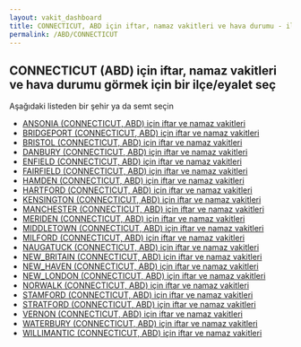 ```yaml
---
layout: vakit_dashboard
title: CONNECTICUT, ABD için iftar, namaz vakitleri ve hava durumu - ilçe/eyalet seç
permalink: /ABD/CONNECTICUT
---
```


## CONNECTICUT (ABD) için iftar, namaz vakitleri ve hava durumu  görmek için bir ilçe/eyalet seç

Aşağıdaki listeden bir şehir ya da semt seçin

* [ANSONIA (CONNECTICUT, ABD) için iftar ve namaz vakitleri](/ABD/CONNECTICUT/ANSONIA)
* [BRIDGEPORT (CONNECTICUT, ABD) için iftar ve namaz vakitleri](/ABD/CONNECTICUT/BRIDGEPORT)
* [BRISTOL (CONNECTICUT, ABD) için iftar ve namaz vakitleri](/ABD/CONNECTICUT/BRISTOL)
* [DANBURY (CONNECTICUT, ABD) için iftar ve namaz vakitleri](/ABD/CONNECTICUT/DANBURY)
* [ENFIELD (CONNECTICUT, ABD) için iftar ve namaz vakitleri](/ABD/CONNECTICUT/ENFIELD)
* [FAIRFIELD (CONNECTICUT, ABD) için iftar ve namaz vakitleri](/ABD/CONNECTICUT/FAIRFIELD)
* [HAMDEN (CONNECTICUT, ABD) için iftar ve namaz vakitleri](/ABD/CONNECTICUT/HAMDEN)
* [HARTFORD (CONNECTICUT, ABD) için iftar ve namaz vakitleri](/ABD/CONNECTICUT/HARTFORD)
* [KENSINGTON (CONNECTICUT, ABD) için iftar ve namaz vakitleri](/ABD/CONNECTICUT/KENSINGTON)
* [MANCHESTER (CONNECTICUT, ABD) için iftar ve namaz vakitleri](/ABD/CONNECTICUT/MANCHESTER)
* [MERIDEN (CONNECTICUT, ABD) için iftar ve namaz vakitleri](/ABD/CONNECTICUT/MERIDEN)
* [MIDDLETOWN (CONNECTICUT, ABD) için iftar ve namaz vakitleri](/ABD/CONNECTICUT/MIDDLETOWN)
* [MILFORD (CONNECTICUT, ABD) için iftar ve namaz vakitleri](/ABD/CONNECTICUT/MILFORD)
* [NAUGATUCK (CONNECTICUT, ABD) için iftar ve namaz vakitleri](/ABD/CONNECTICUT/NAUGATUCK)
* [NEW_BRITAIN (CONNECTICUT, ABD) için iftar ve namaz vakitleri](/ABD/CONNECTICUT/NEW_BRITAIN)
* [NEW_HAVEN (CONNECTICUT, ABD) için iftar ve namaz vakitleri](/ABD/CONNECTICUT/NEW_HAVEN)
* [NEW_LONDON (CONNECTICUT, ABD) için iftar ve namaz vakitleri](/ABD/CONNECTICUT/NEW_LONDON)
* [NORWALK (CONNECTICUT, ABD) için iftar ve namaz vakitleri](/ABD/CONNECTICUT/NORWALK)
* [STAMFORD (CONNECTICUT, ABD) için iftar ve namaz vakitleri](/ABD/CONNECTICUT/STAMFORD)
* [STRATFORD (CONNECTICUT, ABD) için iftar ve namaz vakitleri](/ABD/CONNECTICUT/STRATFORD)
* [VERNON (CONNECTICUT, ABD) için iftar ve namaz vakitleri](/ABD/CONNECTICUT/VERNON)
* [WATERBURY (CONNECTICUT, ABD) için iftar ve namaz vakitleri](/ABD/CONNECTICUT/WATERBURY)
* [WILLIMANTIC (CONNECTICUT, ABD) için iftar ve namaz vakitleri](/ABD/CONNECTICUT/WILLIMANTIC)

<script type="text/javascript">
  var GLOBAL_COUNTRY = 'ABD';
  var GLOBAL_CITY = 'CONNECTICUT';
  var GLOBAL_STATE = 'CONNECTICUT';
</script>
